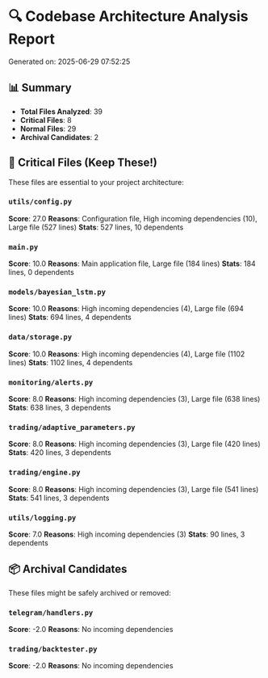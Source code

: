 # 🔍 Codebase Architecture Analysis Report
Generated on: 2025-06-29 07:52:25

## 📊 Summary
- **Total Files Analyzed**: 39
- **Critical Files**: 8
- **Normal Files**: 29
- **Archival Candidates**: 2

## 🎯 Critical Files (Keep These!)
These files are essential to your project architecture:

### `utils/config.py`
**Score**: 27.0
**Reasons**: Configuration file, High incoming dependencies (10), Large file (527 lines)
**Stats**: 527 lines, 10 dependents

### `main.py`
**Score**: 10.0
**Reasons**: Main application file, Large file (184 lines)
**Stats**: 184 lines, 0 dependents

### `models/bayesian_lstm.py`
**Score**: 10.0
**Reasons**: High incoming dependencies (4), Large file (694 lines)
**Stats**: 694 lines, 4 dependents

### `data/storage.py`
**Score**: 10.0
**Reasons**: High incoming dependencies (4), Large file (1102 lines)
**Stats**: 1102 lines, 4 dependents

### `monitoring/alerts.py`
**Score**: 8.0
**Reasons**: High incoming dependencies (3), Large file (638 lines)
**Stats**: 638 lines, 3 dependents

### `trading/adaptive_parameters.py`
**Score**: 8.0
**Reasons**: High incoming dependencies (3), Large file (420 lines)
**Stats**: 420 lines, 3 dependents

### `trading/engine.py`
**Score**: 8.0
**Reasons**: High incoming dependencies (3), Large file (541 lines)
**Stats**: 541 lines, 3 dependents

### `utils/logging.py`
**Score**: 7.0
**Reasons**: High incoming dependencies (3)
**Stats**: 90 lines, 3 dependents

## 📦 Archival Candidates
These files might be safely archived or removed:

### `telegram/handlers.py`
**Score**: -2.0
**Reasons**: No incoming dependencies

### `trading/backtester.py`
**Score**: -2.0
**Reasons**: No incoming dependencies
